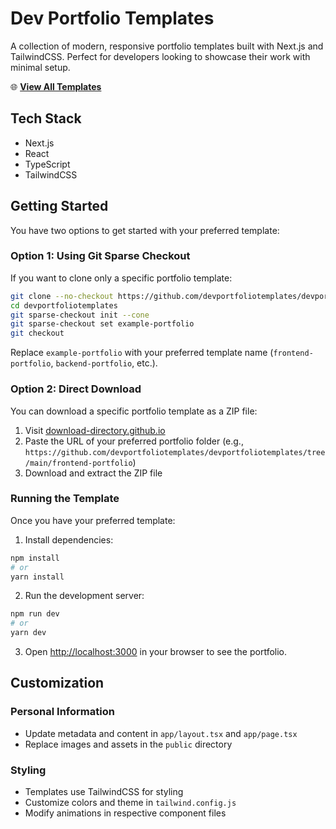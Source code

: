 # Dev Portfolio Templates

A collection of modern, responsive portfolio templates built with Next.js and TailwindCSS. Perfect for developers looking to showcase their work with minimal setup.

🌐 **[View All Templates](https://www.devportfoliotemplates.com)**

## Tech Stack

- Next.js
- React
- TypeScript
- TailwindCSS

## Getting Started

You have two options to get started with your preferred template:

### Option 1: Using Git Sparse Checkout

If you want to clone only a specific portfolio template:

```bash
git clone --no-checkout https://github.com/devportfoliotemplates/devportfoliotemplates.git
cd devportfoliotemplates
git sparse-checkout init --cone
git sparse-checkout set example-portfolio
git checkout
```

Replace `example-portfolio` with your preferred template name (`frontend-portfolio`, `backend-portfolio`, etc.).

### Option 2: Direct Download

You can download a specific portfolio template as a ZIP file:

1. Visit [download-directory.github.io](https://download-directory.github.io/)
2. Paste the URL of your preferred portfolio folder (e.g., `https://github.com/devportfoliotemplates/devportfoliotemplates/tree/main/frontend-portfolio`)
3. Download and extract the ZIP file

### Running the Template

Once you have your preferred template:

1. Install dependencies:

```bash
npm install
# or
yarn install
```

2. Run the development server:

```bash
npm run dev
# or
yarn dev
```

3. Open [http://localhost:3000](http://localhost:3000) in your browser to see the portfolio.

## Customization

### Personal Information

- Update metadata and content in `app/layout.tsx` and `app/page.tsx`
- Replace images and assets in the `public` directory

### Styling

- Templates use TailwindCSS for styling
- Customize colors and theme in `tailwind.config.js`
- Modify animations in respective component files
